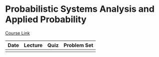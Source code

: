 Probabilistic Systems Analysis and Applied Probability
===

[Course Link](https://ocw.mit.edu/courses/electrical-engineering-and-computer-science/6-041sc-probabilistic-systems-analysis-and-applied-probability-fall-2013/)

|Date       | Lecture |    Quiz    |   Problem Set  |
|-----------|:-------:|:----------:|:--------------:|
||||||
